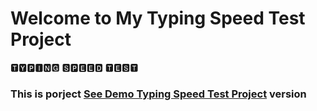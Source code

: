 # Welcome to My Typing Speed Test Project
🆃🆈🅿🅸🅽🅶 🆂🅿🅴🅴🅳 🆃🅴🆂🆃

<h3> This is porject <a href="https://typing-speed-testt.netlify.app/">See Demo Typing Speed Test Project</a> version </h3>

